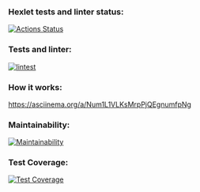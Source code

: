 ### Hexlet tests and linter status:
[![Actions Status](https://github.com/Joytforname/frontend-bootcamp-project-46/workflows/hexlet-check/badge.svg)](https://github.com/Joytforname/frontend-bootcamp-project-46/actions)

### Tests and linter:
[![lintest](https://github.com/Joytforname/frontend-bootcamp-project-46/actions/workflows/lintest.yml/badge.svg)](https://github.com/Joytforname/frontend-bootcamp-project-46/actions/workflows/lintest.yml)

### How it works:
https://asciinema.org/a/Num1L1VLKsMrpPjQEgnumfpNg

### Maintainability:
[![Maintainability](https://api.codeclimate.com/v1/badges/7c423066f16d0f4687fb/maintainability)](https://codeclimate.com/github/Joytforname/frontend-bootcamp-project-46/maintainability)

### Test Coverage:
[![Test Coverage](https://api.codeclimate.com/v1/badges/7c423066f16d0f4687fb/test_coverage)](https://codeclimate.com/github/Joytforname/frontend-bootcamp-project-46/test_coverage)